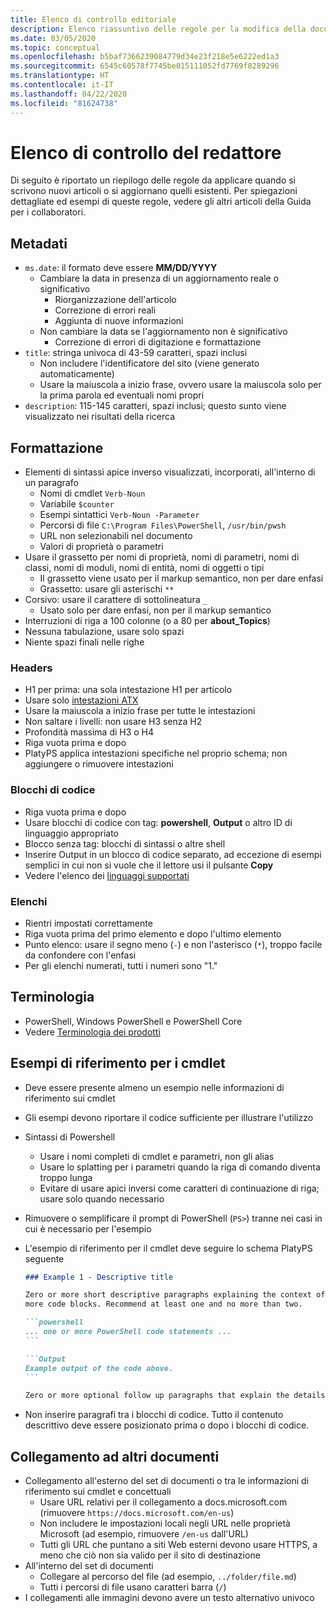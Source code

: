 ```yaml
---
title: Elenco di controllo editoriale
description: Elenco riassuntivo delle regole per la modifica della documentazione di PowerShell.
ms.date: 03/05/2020
ms.topic: conceptual
ms.openlocfilehash: b5baf7366239084779d34e23f218e5e6222ed1a3
ms.sourcegitcommit: 6545c60578f7745be015111052fd7769f8289296
ms.translationtype: HT
ms.contentlocale: it-IT
ms.lasthandoff: 04/22/2020
ms.locfileid: "81624738"
---
```

# <a name="editors-checklist"></a>Elenco di controllo del redattore

Di seguito è riportato un riepilogo delle regole da applicare quando si scrivono nuovi articoli o si aggiornano quelli esistenti. Per spiegazioni dettagliate ed esempi di queste regole, vedere gli altri articoli della Guida per i collaboratori.

## <a name="metadata"></a>Metadati

- `ms.date`: il formato deve essere **MM/DD/YYYY**
  - Cambiare la data in presenza di un aggiornamento reale o significativo
    - Riorganizzazione dell'articolo
    - Correzione di errori reali
    - Aggiunta di nuove informazioni
  - Non cambiare la data se l'aggiornamento non è significativo
    - Correzione di errori di digitazione e formattazione
- `title`: stringa univoca di 43-59 caratteri, spazi inclusi
  - Non includere l'identificatore del sito (viene generato automaticamente)
  - Usare la maiuscola a inizio frase, ovvero usare la maiuscola solo per la prima parola ed eventuali nomi propri
- `description`: 115-145 caratteri, spazi inclusi; questo sunto viene visualizzato nei risultati della ricerca

## <a name="formatting"></a>Formattazione

- Elementi di sintassi apice inverso visualizzati, incorporati, all'interno di un paragrafo
  - Nomi di cmdlet `Verb-Noun`
  - Variabile `$counter`
  - Esempi sintattici `Verb-Noun -Parameter`
  - Percorsi di file `C:\Program Files\PowerShell`, `/usr/bin/pwsh`
  - URL non selezionabili nel documento
  - Valori di proprietà o parametri
- Usare il grassetto per nomi di proprietà, nomi di parametri, nomi di classi, nomi di moduli, nomi di entità, nomi di oggetti o tipi
  - Il grassetto viene usato per il markup semantico, non per dare enfasi
  - Grassetto: usare gli asterischi `**`
- Corsivo: usare il carattere di sottolineatura `_`
  - Usato solo per dare enfasi, non per il markup semantico
- Interruzioni di riga a 100 colonne (o a 80 per **about_Topics**)
- Nessuna tabulazione, usare solo spazi
- Niente spazi finali nelle righe

### <a name="headers"></a>Headers

- H1 per prima: una sola intestazione H1 per articolo
- Usare solo [intestazioni ATX](https://github.github.com/gfm/#atx-headings)
- Usare la maiuscola a inizio frase per tutte le intestazioni
- Non saltare i livelli: non usare H3 senza H2
- Profondità massima di H3 o H4
- Riga vuota prima e dopo
- PlatyPS applica intestazioni specifiche nel proprio schema; non aggiungere o rimuovere intestazioni

### <a name="code-blocks"></a>Blocchi di codice

- Riga vuota prima e dopo
- Usare blocchi di codice con tag: **powershell**, **Output** o altro ID di linguaggio appropriato
- Blocco senza tag: blocchi di sintassi o altre shell
- Inserire Output in un blocco di codice separato, ad eccezione di esempi semplici in cui non si vuole che il lettore usi il pulsante **Copy**
- Vedere l'elenco dei [linguaggi supportati](/contribute/code-in-docs#supported-languages)

### <a name="lists"></a>Elenchi

- Rientri impostati correttamente
- Riga vuota prima del primo elemento e dopo l'ultimo elemento
- Punto elenco: usare il segno meno (`-`) e non l'asterisco (`*`), troppo facile da confondere con l'enfasi
- Per gli elenchi numerati, tutti i numeri sono "1."

## <a name="terminology"></a>Terminologia

- PowerShell, Windows PowerShell e PowerShell Core
- Vedere [Terminologia dei prodotti](powershell-style-guide.md#product-terminology)

## <a name="cmdlet-reference-examples"></a>Esempi di riferimento per i cmdlet

- Deve essere presente almeno un esempio nelle informazioni di riferimento sui cmdlet
- Gli esempi devono riportare il codice sufficiente per illustrare l'utilizzo
- Sintassi di Powershell
  - Usare i nomi completi di cmdlet e parametri, non gli alias
  - Usare lo splatting per i parametri quando la riga di comando diventa troppo lunga
  - Evitare di usare apici inversi come caratteri di continuazione di riga; usare solo quando necessario
- Rimuovere o semplificare il prompt di PowerShell (`PS>`) tranne nei casi in cui è necessario per l'esempio
- L'esempio di riferimento per il cmdlet deve seguire lo schema PlatyPS seguente

  ~~~Markdown
  ### Example 1 - Descriptive title

  Zero or more short descriptive paragraphs explaining the context of the example followed by one or
  more code blocks. Recommend at least one and no more than two.

  ```powershell
  ... one or more PowerShell code statements ...
  ```

  ```Output
  Example output of the code above.
  ```

  Zero or more optional follow up paragraphs that explain the details of the code and output.
  ~~~

- Non inserire paragrafi tra i blocchi di codice. Tutto il contenuto descrittivo deve essere posizionato prima o dopo i blocchi di codice.

## <a name="linking-to-other-documents"></a>Collegamento ad altri documenti

- Collegamento all'esterno del set di documenti o tra le informazioni di riferimento sui cmdlet e concettuali
  - Usare URL relativi per il collegamento a docs.microsoft.com (rimuovere `https://docs.microsoft.com/en-us`)
  - Non includere le impostazioni locali negli URL nelle proprietà Microsoft (ad esempio, rimuovere `/en-us` dall'URL)
  - Tutti gli URL che puntano a siti Web esterni devono usare HTTPS, a meno che ciò non sia valido per il sito di destinazione
- All'interno del set di documenti
  - Collegare al percorso del file (ad esempio, `../folder/file.md`)
  - Tutti i percorsi di file usano caratteri barra (`/`)
- I collegamenti alle immagini devono avere un testo alternativo univoco
